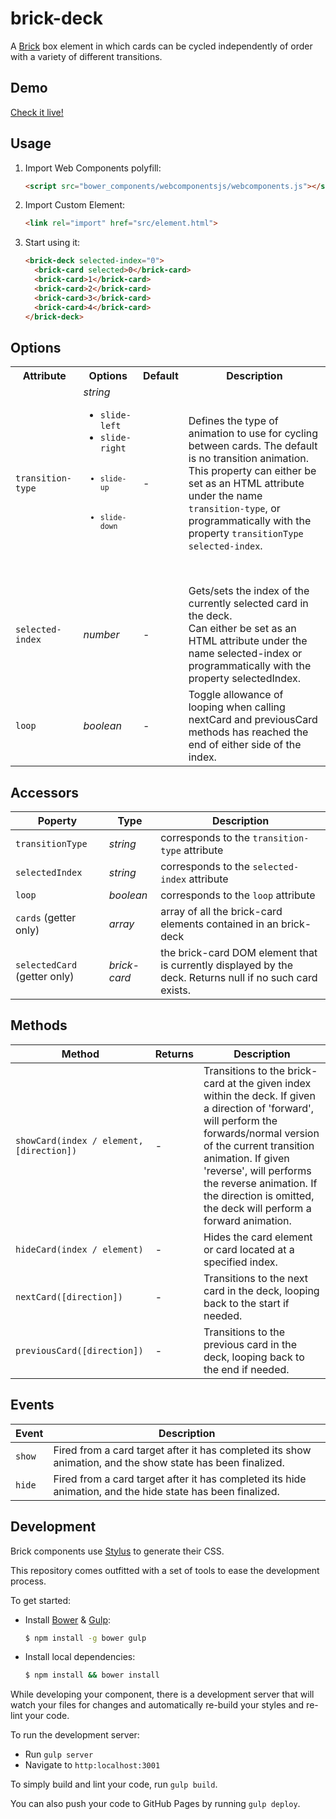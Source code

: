 # brick-deck

A [Brick](https://github.com/mozbrick/brick/) box element in which cards can be cycled independently of order with a variety of different transitions.

## Demo

[Check it live!](http://mozbrick.github.io/brick-deck)

## Usage

1. Import Web Components polyfill:

    ```html
    <script src="bower_components/webcomponentsjs/webcomponents.js"></script>
    ```

2. Import Custom Element:

    ```html
    <link rel="import" href="src/element.html">
    ```

3. Start using it:

    ```html
    <brick-deck selected-index="0">
      <brick-card selected>0</brick-card>
      <brick-card>1</brick-card>
      <brick-card>2</brick-card>
      <brick-card>3</brick-card>
      <brick-card>4</brick-card>
    </brick-deck>
    ```

## Options
<table>
  <tr>
    <th>Attribute</th>
    <th>Options</th>
    <th>Default</th>
    <th>Description</th>
  </tr>
  <tr>
    <td><code>transition-type</code></td>
    <td>
      <i>string</i>
      <ul>
        <li><code>slide-left</code></li>
        <li><code>slide-right</li>
        <li><code>slide-up</code></li>
        <li><code>slide-down</code></li>
      </ul>
    </td>
    <td>-</td>
    <td>
      Defines the type of animation to use for cycling between cards.
      The default is no transition animation.
      <br>
      This property can either be set as an HTML attribute under the name <code>transition-type</code>,
      or programmatically with the property <code>transitionType</code> <code>selected-index</code>.
    </td>
  </tr>
  <tr>
    <td><code>selected-index</code></td>
    <td>
      <i>number</i>
    </td>
    <td>-</td>
    <td>
      Gets/sets the index of the currently selected card in the deck.
      <br>
      Can either be set as an HTML attribute under the name selected-index or programmatically with the property selectedIndex.
    </td>
  </tr>
  <tr>
    <td><code>loop</code></td>
    <td>
      <i>boolean</i>
    </td>
    <td>-</td>
    <td>
      Toggle allowance of looping when calling nextCard and previousCard methods has reached the end of either side of the index.
    </td>
  </tr>
</table>

## Accessors

Poperty               | Type      | Description
---                   | ---       | ---
`transitionType`      | *string*  | corresponds to the `transition-type` attribute
`selectedIndex`       | *string*  | corresponds to the `selected-index` attribute
`loop`                | *boolean* | corresponds to the `loop` attribute
`cards` (getter only) | *array*   | array of all the brick-card elements contained in an brick-deck
`selectedCard` (getter only) | *brick-card* | the brick-card DOM element that is currently displayed by the deck. Returns null if no such card exists.

## Methods

Method                                    | Returns     | Description
---                                       | ---         | ---
`showCard(index / element, [direction])`  | -           | Transitions to the brick-card at the given index within the deck. If given a direction of 'forward', will perform the forwards/normal version of the current transition animation. If given 'reverse', will performs the reverse animation. If the direction is omitted, the deck will perform a forward animation.
`hideCard(index / element)`               | -           | Hides the card element or card located at a specified index.
`nextCard([direction])`                   | -           | Transitions to the next card in the deck, looping back to the start if needed.
`previousCard([direction])`               | -           | Transitions to the previous card in the deck, looping back to the end if needed.

## Events

Event         | Description
---           | ---
`show`        | Fired from a card target after it has completed its show animation, and the show state has been finalized.
`hide`        | Fired from a card target after it has completed its hide animation, and the hide state has been finalized.

## Development

Brick components use [Stylus](http://learnboost.github.com/stylus/) to generate their CSS.

This repository comes outfitted with a set of tools to ease the development process.

To get started:

* Install [Bower](http://bower.io/) & [Gulp](http://gulpjs.com/):

    ```sh
    $ npm install -g bower gulp
    ```

* Install local dependencies:

    ```sh
    $ npm install && bower install
    ```

While developing your component, there is a development server that will watch your files for changes and automatically re-build your styles and re-lint your code.

To run the development server:

* Run `gulp server`
* Navigate to `http:localhost:3001`

To simply build and lint your code, run `gulp build`.

You can also push your code to GitHub Pages by running `gulp deploy`.
